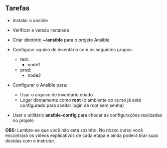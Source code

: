 ## Tarefas

- Instalar o ansible
- Verificar a versão instalada
- Criar diretório **~/ansible** para o projeto Ansible
- Configurar aquivo de inventário com os seguintes grupos:
    - test:
        - node1
    - prod:
        - node2

- Configurar o Ansible para:
    - Usar o arquivo de inventário criado
    - Logar diretamente como **root** 
    (o ambiente do curso já está configurado para aceitar login de root sem senha)
    
- Usar o utilitário **ansible-config** para checar as configurações realizadas no projeto

**OBS:** Lembre-se que você não está sozinho. No nosso curso você encontrará os vídeos explicativos de cada etapa e ainda poderá tirar suas dúvidas com o instrutor.
